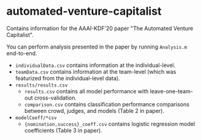 # automated-venture-capitalist
Contains information for the AAAI-KDF'20 paper "The Automated Venture Capitalist".

You can perform analysis presented in the paper by running `Analysis.m` end-to-end.
- `individualData.csv` contains information at the individual-level.
- `teamData.csv` contains information at the team-level (which was featurized from the individual-level data).
- `results/results.csv` 
  - `results.csv` contains all model performance with leave-one-team-out cross-validation.
  - `comparison.csv` contains classification performance comparisons between crowd, judges, and models (Table 2 in paper).
- `modelCoeff/*csv` 
  - `{nomination,success}_coeff.csv` contains logistic regression model coefficients (Table 3 in paper).
